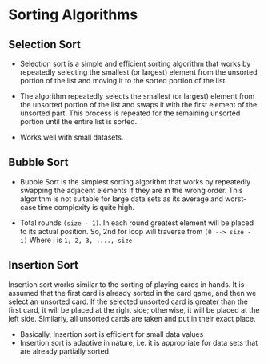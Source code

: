 # Sorting Algorithms

## Selection Sort
- Selection sort is a simple and efficient sorting algorithm that works by repeatedly selecting the smallest (or largest) element from the unsorted portion of the list and moving it to the sorted portion of the list. 

- The algorithm repeatedly selects the smallest (or largest) element from the unsorted portion of the list and swaps it with the first element of the unsorted part. This process is repeated for the remaining unsorted portion until the entire list is sorted. 
- Works well with small datasets.


## Bubble Sort
- Bubble Sort is the simplest sorting algorithm that works by repeatedly swapping the adjacent elements if they are in the wrong order. This algorithm is not suitable for large data sets as its average and worst-case time complexity is quite high.

- Total rounds `(size - 1)`. In each round greatest element will be placed to its actual position. So, 2nd for loop will traverse from `(0 --> size - i)` Where i is `1, 2, 3, ...., size`


## Insertion Sort
Insertion sort works similar to the sorting of playing cards in hands. It is assumed that the first card is already sorted in the card game, and then we select an unsorted card. If the selected unsorted card is greater than the first card, it will be placed at the right side; otherwise, it will be placed at the left side. Similarly, all unsorted cards are taken and put in their exact place.

- Basically, Insertion sort is efficient for small data values
- Insertion sort is adaptive in nature, i.e. it is appropriate for data sets that are already partially sorted.